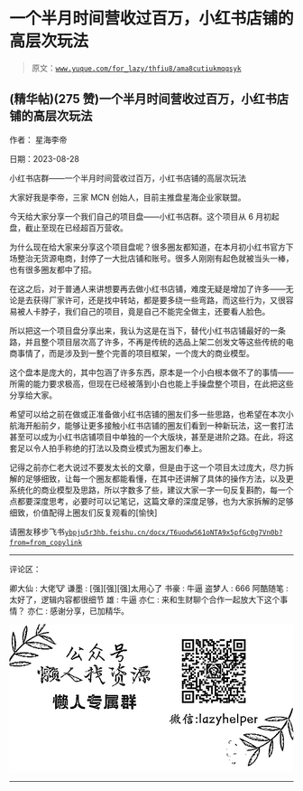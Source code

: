 # 一个半月时间营收过百万，小红书店铺的高层次玩法

> 原文：[`www.yuque.com/for_lazy/thfiu8/ama8cutiukmqqsyk`](https://www.yuque.com/for_lazy/thfiu8/ama8cutiukmqqsyk)

## (精华帖)(275 赞)一个半月时间营收过百万，小红书店铺的高层次玩法

作者： 星海李帝

日期：2023-08-28

小红书店群——一个半月时间营收过百万，小红书店铺的高层次玩法

大家好我是李帝，三家 MCN 创始人，目前主推盘星海企业家联盟。

今天给大家分享一个我们自己的项目盘——小红书店群。这个项目从 6 月初起盘，截止至现在已经超百万营收。

为什么现在给大家来分享这个项目盘呢？很多圈友都知道，在本月初小红书官方下场整治无货源电商，封停了一大批店铺和账号。很多人刚刚有起色就被当头一棒，也有很多圈友都中了招。

在这之后，对于普通人来讲想要再去做小红书店铺，难度无疑是增加了许多——无论是去获得厂家许可，还是找中转站，都是要多绕一些弯路，而这些行为，又很容易被人卡脖子，我们自己的项目，竟是自己不能完全做主，还要看人脸色。

所以把这一个项目盘分享出来，我认为这是在当下，替代小红书店铺最好的一条路，并且整个项目层次高了许多，不再是传统的选品上架二创发文等这些传统的电商事情了，而是涉及到一整个完善的项目框架，一个庞大的商业模型。

这个盘本是庞大的，其中包涵了许多东西，原本是一个小白根本做不了的事情——所需的能力要求极高，但现在已经被落到小白也能上手操盘整个项目，在此把这些分享给大家。

希望可以给之前在做或正准备做小红书店铺的圈友们多一些思路，也希望在本次小航海开船前夕，能够让更多接触小红书店铺的圈友们看到一种新玩法，这一套打法甚至可以成为小红书店铺项目中单独的一个大版块，甚至是进阶之路。在此，将这套足以令人拍手称绝的打法以及商业模式为圈友们奉上。

记得之前亦仁老大说过不要发太长的文章，但是由于这一个项目太过庞大，尽力拆解的足够细致，让每一个圈友都能看懂，在其中还讲解了具体的操作方法，以及更系统化的商业模型及思路，所以字数多了些，建议大家一字一句反复斟酌，每一个点都要深度思考，必要时可以记笔记，这篇文章的深度足够，也为大家拆解的足够细致，价值配得上圈友们反复观看的[愉快]

请圈友移步飞书[`ybpju5r3hb.feishu.cn/docx/T6uodwS61oNTA9x5pfGc0g7Vn0b?from=from_copylink`](https://ybpju5r3hb.feishu.cn/docx/T6uodwS61oNTA9x5pfGc0g7Vn0b?from=from_copylink)

* * *

评论区：

卿大仙 : 大佬🐮
谦墨 : [强][强][强]太用心了
书豪 : 牛逼
盗梦人 : 666
阿酷随笔 : 太好了，逻辑内容都很细节
雄 : 牛逼
亦仁 : 来和生财聊个合作一起放大下这个事情？
亦仁 : 感谢分享，已加精华。

![](img/1c37d505930596d12a88ab23e11aa07a.png)

* * *